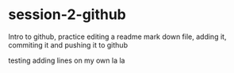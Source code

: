 # session-2-github
Intro to github, practice editing a readme mark down file, adding it, commiting it and pushing it to github


testing adding lines on my own la la 